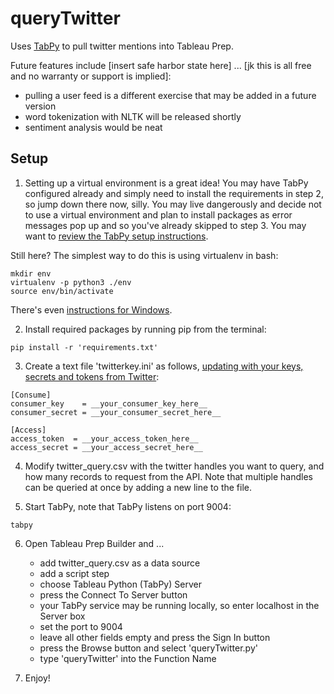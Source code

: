 # queryTwitter
Uses [TabPy](https://github.com/tableau/TabPy) to pull twitter mentions into Tableau Prep. 

Future features include [insert safe harbor state here] ... [jk this is all free and no warranty or support is implied]:
- pulling a user feed is a different exercise that may be added in a future version
- word tokenization with NLTK will be released shortly
- sentiment analysis would be neat

## Setup
1. Setting up a virtual environment is a great idea! You may have TabPy configured already and simply need to install the requirements in step 2, so jump down there now, silly. You may live dangerously and decide not to use a virtual environment and plan to install packages as error messages pop up and so you've already skipped to step 3. You may want to [review the TabPy setup instructions](https://github.com/tableau/TabPy).

Still here? The simplest way to do this is using virtualenv in bash:
```
mkdir env
virtualenv -p python3 ./env
source env/bin/activate
```

There's even [instructions for Windows](https://programwithus.com/learn/python/pip-virtualenv-windows).

2. Install required packages by running pip from the terminal: 
```
pip install -r 'requirements.txt'
```
3. Create a text file 'twitterkey.ini' as follows, [updating with your keys, secrets and tokens from Twitter](https://developer.twitter.com/en/docs/authentication/oauth-1-0a):
```
[Consume]
consumer_key    = __your_consumer_key_here__
consumer_secret = __your_consumer_secret_here__

[Access]
access_token  = __your_access_token_here__
access_secret = __your_access_secret_here__
```
4. Modify twitter_query.csv with the twitter handles you want to query, and how many records to request from the API. Note that multiple handles can be queried at once by adding a new line to the file.

5. Start TabPy, note that TabPy listens on port 9004:
```
tabpy
```

6. Open Tableau Prep Builder and ...
    - add twitter_query.csv as a data source
    - add a script step
    - choose Tableau Python (TabPy) Server
    - press the Connect To Server button
    - your TabPy service may be running locally, so enter localhost in the Server box
    - set the port to 9004
    - leave all other fields empty and press the Sign In button
    - press the Browse button and select 'queryTwitter.py'
    - type 'queryTwitter' into the Function Name

7. Enjoy!
